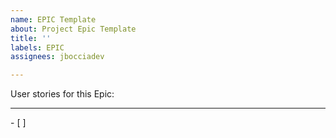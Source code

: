 ```yaml
---
name: EPIC Template
about: Project Epic Template
title: ''
labels: EPIC
assignees: jbocciadev

---
```


User stories for this Epic:
<hr>
- [ ]
